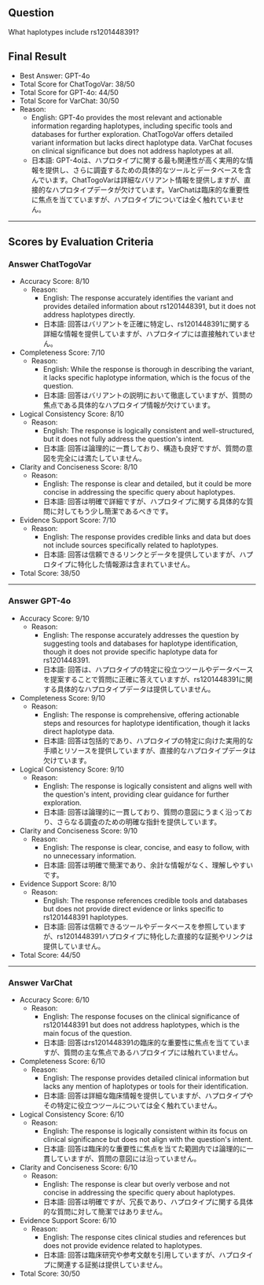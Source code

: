 ## Question

What haplotypes include rs1201448391?

## Final Result

- Best Answer: GPT-4o
- Total Score for ChatTogoVar: 38/50
- Total Score for GPT-4o: 44/50
- Total Score for VarChat: 30/50
- Reason:
  - English: GPT-4o provides the most relevant and actionable information regarding haplotypes, including specific tools and databases for further exploration. ChatTogoVar offers detailed variant information but lacks direct haplotype data. VarChat focuses on clinical significance but does not address haplotypes at all.
  - 日本語: GPT-4oは、ハプロタイプに関する最も関連性が高く実用的な情報を提供し、さらに調査するための具体的なツールとデータベースを含んでいます。ChatTogoVarは詳細なバリアント情報を提供しますが、直接的なハプロタイプデータが欠けています。VarChatは臨床的な重要性に焦点を当てていますが、ハプロタイプについては全く触れていません。

---

## Scores by Evaluation Criteria

### Answer ChatTogoVar
- Accuracy Score: 8/10
  - Reason: 
    - English: The response accurately identifies the variant and provides detailed information about rs1201448391, but it does not address haplotypes directly.
    - 日本語: 回答はバリアントを正確に特定し、rs1201448391に関する詳細な情報を提供していますが、ハプロタイプには直接触れていません。
- Completeness Score: 7/10
  - Reason: 
    - English: While the response is thorough in describing the variant, it lacks specific haplotype information, which is the focus of the question.
    - 日本語: 回答はバリアントの説明において徹底していますが、質問の焦点である具体的なハプロタイプ情報が欠けています。
- Logical Consistency Score: 8/10
  - Reason: 
    - English: The response is logically consistent and well-structured, but it does not fully address the question's intent.
    - 日本語: 回答は論理的に一貫しており、構造も良好ですが、質問の意図を完全には満たしていません。
- Clarity and Conciseness Score: 8/10
  - Reason: 
    - English: The response is clear and detailed, but it could be more concise in addressing the specific query about haplotypes.
    - 日本語: 回答は明確で詳細ですが、ハプロタイプに関する具体的な質問に対してもう少し簡潔であるべきです。
- Evidence Support Score: 7/10
  - Reason: 
    - English: The response provides credible links and data but does not include sources specifically related to haplotypes.
    - 日本語: 回答は信頼できるリンクとデータを提供していますが、ハプロタイプに特化した情報源は含まれていません。
- Total Score: 38/50

---

### Answer GPT-4o
- Accuracy Score: 9/10
  - Reason: 
    - English: The response accurately addresses the question by suggesting tools and databases for haplotype identification, though it does not provide specific haplotype data for rs1201448391.
    - 日本語: 回答は、ハプロタイプの特定に役立つツールやデータベースを提案することで質問に正確に答えていますが、rs1201448391に関する具体的なハプロタイプデータは提供していません。
- Completeness Score: 9/10
  - Reason: 
    - English: The response is comprehensive, offering actionable steps and resources for haplotype identification, though it lacks direct haplotype data.
    - 日本語: 回答は包括的であり、ハプロタイプの特定に向けた実用的な手順とリソースを提供していますが、直接的なハプロタイプデータは欠けています。
- Logical Consistency Score: 9/10
  - Reason: 
    - English: The response is logically consistent and aligns well with the question's intent, providing clear guidance for further exploration.
    - 日本語: 回答は論理的に一貫しており、質問の意図にうまく沿っており、さらなる調査のための明確な指針を提供しています。
- Clarity and Conciseness Score: 9/10
  - Reason: 
    - English: The response is clear, concise, and easy to follow, with no unnecessary information.
    - 日本語: 回答は明確で簡潔であり、余計な情報がなく、理解しやすいです。
- Evidence Support Score: 8/10
  - Reason: 
    - English: The response references credible tools and databases but does not provide direct evidence or links specific to rs1201448391 haplotypes.
    - 日本語: 回答は信頼できるツールやデータベースを参照していますが、rs1201448391ハプロタイプに特化した直接的な証拠やリンクは提供していません。
- Total Score: 44/50

---

### Answer VarChat
- Accuracy Score: 6/10
  - Reason: 
    - English: The response focuses on the clinical significance of rs1201448391 but does not address haplotypes, which is the main focus of the question.
    - 日本語: 回答はrs1201448391の臨床的な重要性に焦点を当てていますが、質問の主な焦点であるハプロタイプには触れていません。
- Completeness Score: 6/10
  - Reason: 
    - English: The response provides detailed clinical information but lacks any mention of haplotypes or tools for their identification.
    - 日本語: 回答は詳細な臨床情報を提供していますが、ハプロタイプやその特定に役立つツールについては全く触れていません。
- Logical Consistency Score: 6/10
  - Reason: 
    - English: The response is logically consistent within its focus on clinical significance but does not align with the question's intent.
    - 日本語: 回答は臨床的な重要性に焦点を当てた範囲内では論理的に一貫していますが、質問の意図には沿っていません。
- Clarity and Conciseness Score: 6/10
  - Reason: 
    - English: The response is clear but overly verbose and not concise in addressing the specific query about haplotypes.
    - 日本語: 回答は明確ですが、冗長であり、ハプロタイプに関する具体的な質問に対して簡潔ではありません。
- Evidence Support Score: 6/10
  - Reason: 
    - English: The response cites clinical studies and references but does not provide evidence related to haplotypes.
    - 日本語: 回答は臨床研究や参考文献を引用していますが、ハプロタイプに関連する証拠は提供していません。
- Total Score: 30/50